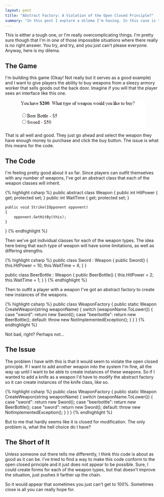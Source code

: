 ```yaml
---
layout: post
title: "Abstract Factory: A Violation of the Open Closed Principle?"
summary: "In this post I explore a dilema I'm having. In this case is the Abstract Factory pattern implementation a violation of the Open Closed principle? You tell me!"
---
```


This is either a tough one, or I'm really overcomplicating things. I'm pretty sure though that I'm in one of those impossible situations where there really is no right answer. You try, and try, and you just can't please everyone. Anyway, here is my dilema.

## The Game

I'm building this game (Okay! Not really but it serves as a good example) and I want to give players the ability to buy weapons from a sleezy armory worker that sells goods out the back door. Imagine if you will that the player sees an interface like this one.

<img src="/assets/images/posts/absfacocp.png" alt="Game Interface" style="display: block; margin: 0 auto;" />

That is all well and good. They just go ahead and select the weapon they have enough money to purchase and click the buy button. The issue is what this means for the code. 

## The Code

I'm feeling pretty good about it so far. Since players can outfit themselves with any number of weapons, I've got an abstract class that each of the weapon classes will inherit.

{% highlight csharp %}
public abstract class Weapon
{
    public int HitPower { get; protected set; }
    public int WaitTime { get; protected set; }

    public void Strike(IOpponent opponent)
    {
        opponent.GetHitBy(this);
    }
}
{% endhighlight %}

Then we've got individual classes for each of the weapon types. The idea here being that each type of weapon will have some limitations, as well as differing strengths. 

{% highlight csharp %}
public class Sword : Weapon
{
    public Sword()
    {
        this.HitPower = 10;
        this.WaitTime = 4;
    }
}

public class BeerBottle : Weapon
{
    public BeerBottle()
    {
        this.HitPower = 2;
        this.WaitTime = 1;
    }
}
{% endhighlight %}

Then to outfit a player with a weapon I've got an abstract factory to create new instances of the weapons.

{% highlight csharp %}
public class WeaponFactory
{
    public static Weapon CreateWeapon(string weaponName)
    {
        switch (weaponName.ToLower())
        {
            case "sword":
                return new Sword();
            case "beerbottle":
                return new BeerBottle();
            default:
                throw new NotImplementedException();
        }
    }
}
{% endhighlight %}

Not bad, right? Perhaps not...

## The Issue

The problem I have with this is that it would seem to violate the open closed principle. If I want to add another weapon into the system I'm fine, all the way up until I want to be able to create instances of these weapons. So if I wanted to add a knife as a weapon I'd have to modify the abstract factory so it can create instances of the knife class, like so.

{% highlight csharp %}
public class WeaponFactory
{
    public static Weapon CreateWeapon(string weaponName)
    {
        switch (weaponName.ToLower())
        {
            case "sword":
                return new Sword();
            case "beerbottle":
                return new BeerBottle();
            case "sword":
                return new Sword();
            default:
                throw new NotImplementedException();
        }
    }
}
{% endhighlight %}

But to me that hardly seems like it is closed for modification. The only problem is, what the hell choice do I have? 

## The Short of It

Unless someone out there tells me differently, I think this code is about as good as it can be. I've tried to find a way to make this code conform to the open closed principle and it just does not appear to be possible. Sure, I could create forms for each of the weapon types, but that doesn't improve the situation, just pushes it farther up the chain.

So it would appear that sometimes you just can't get to 100%. Sometimes close is all you can really hope for.